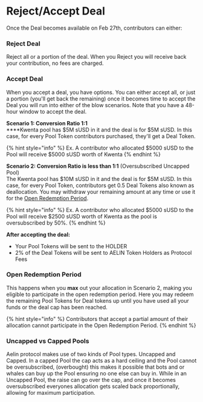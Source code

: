 # Reject/Accept Deal

Once the Deal becomes available on Feb 27th, contributors can either:

### **Reject Deal** <a href="#reject-deal" id="reject-deal"></a>

Reject all or a portion of the deal. When you Reject you will receive back your contribution, no fees are charged.

### Accept Deal <a href="#accept-deal" id="accept-deal"></a>

When you accept a deal, you have options. You can either accept all, or just a portion (you'll get back the remaining) once it becomes time to accept the Deal you will run into either of the blow scenarios. Note that you have a 48-hour window to accept the deal.

**Scenario 1: Conversion Ratio 1:1**\
****Kwenta pool has $5M sUSD in it and the deal is for $5M sUSD. In this case, for every Pool Token contributors purchased, they'll get a Deal Token.

{% hint style="info" %}
Ex. A contributor who allocated $5000 sUSD to the Pool will receive $5000 sUSD worth of Kwenta
{% endhint %}

**Scenario 2: Conversion Ratio is less than 1:1** (Oversubscribed Uncapped Pool)\
The Kwenta pool has $10M sUSD in it and the deal is for $5M sUSD. In this case, for every Pool Token, contributors get 0.5 Deal Tokens also known as deallocation. You may withdraw your remaining amount at any time or use it for the [Open Redemption Period](./#open-redemption-period).

{% hint style="info" %}
Ex. A contributor who allocated $5000 sUSD to the Pool will receive $2500 sUSD worth of Kwenta as the pool is oversubscribed by 50%.
{% endhint %}

**After accepting the deal:**

* Your Pool Tokens will be sent to the HOLDER
* 2% of the Deal Tokens will be sent to AELIN Token Holders as Protocol Fees

### **Open Redemption Period** <a href="#open-redemption-period" id="open-redemption-period"></a>

This happens when you **max** out your allocation in Scenario 2, making you eligible to participate in the open redemption period. Here you may redeem the remaining Pool Tokens for Deal tokens up until you have used all your funds or the deal cap has been reached.

{% hint style="info" %}
Contributors that accept a partial amount of their allocation cannot participate in the Open Redemption Period.
{% endhint %}

### **Uncapped vs Capped Pools**

Aelin protocol makes use of two kinds of Pool types. Uncapped and Capped. In a capped Pool the cap acts as a hard ceiling and the Pool cannot be oversubscribed, (overbought) this makes it possible that bots and or whales can buy up the Pool ensuring no one else can buy in. While in an Uncapped Pool, the raise can go over the cap, and once it becomes oversubscribed everyones allocation gets scaled back proportionally, allowing for maximum participation.&#x20;
